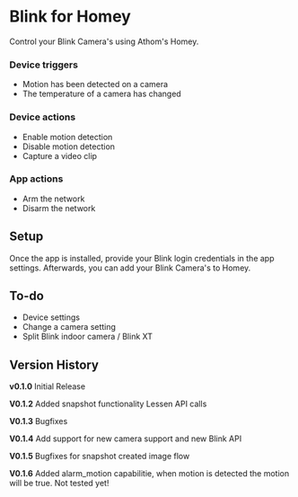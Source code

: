 # Blink for Homey
Control your Blink Camera's using Athom's Homey.


### Device triggers
- Motion has been detected on a camera
- The temperature of a camera has changed

### Device actions
- Enable motion detection
- Disable motion detection
- Capture a video clip

### App actions
- Arm the network
- Disarm the network

## Setup
Once the app is installed, provide your Blink login credentials in the app settings.
Afterwards, you can add your Blink Camera's to Homey.

## To-do
- Device settings
- Change a camera setting
- Split Blink indoor camera / Blink XT

## Version History
**v0.1.0**
Initial Release

**V0.1.2**
Added snapshot functionality
Lessen API calls

**V0.1.3**
Bugfixes

**V0.1.4**
Add support for new camera support and new Blink API

**V0.1.5**
Bugfixes for snapshot created image flow

**V0.1.6**
Added alarm_motion capabilitie, when motion is detected the motion will be true. Not tested yet!